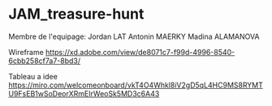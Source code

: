 # JAM_treasure-hunt
Membre de l'equipage:
Jordan LAT
Antonin MAERKY
Madina ALAMANOVA


Wireframe
https://xd.adobe.com/view/de8071c7-f99d-4996-8540-6cbb258cf7a7-8bd3/

Tableau a idee
https://miro.com/welcomeonboard/vkT4O4Whkl8iV2gD5qL4HC9MS8RYMTU9FsEB1wSoDeorXRmEIrWeoSk5MD3c6A43
